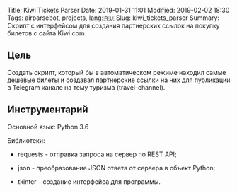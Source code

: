 Title: Kiwi Tickets Parser
Date: 2019-01-31 11:01
Modified: 2019-02-02 18:30
Tags: airparsebot, projects, lang:[🇷🇺](ru)
Slug: kiwi_tickets_parser
Summary: Скрипт с интерфейсом для создания партнерских ссылок на покупку билетов с сайта Kiwi.com.


## Цель

Создать скрипт, который бы в автоматическом режиме находил самые дешевые билеты 
и создавал партнерские ссылки на них для публикации в Telegram канале на тему 
туризма (travel-channel).


## Инструментарий

Основной язык: Python 3.6

Библиотеки:

- requests - отправка запроса на сервер по REST API;

- json - преобразование JSON ответа от сервера в объект Python;

- tkinter - создание интерфейса для программы.